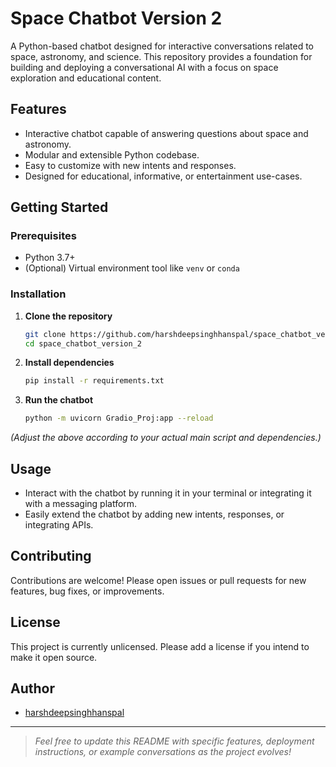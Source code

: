 # Space Chatbot Version 2

A Python-based chatbot designed for interactive conversations related to space, astronomy, and science. This repository provides a foundation for building and deploying a conversational AI with a focus on space exploration and educational content.

## Features

- Interactive chatbot capable of answering questions about space and astronomy.
- Modular and extensible Python codebase.
- Easy to customize with new intents and responses.
- Designed for educational, informative, or entertainment use-cases.

## Getting Started

### Prerequisites

- Python 3.7+
- (Optional) Virtual environment tool like `venv` or `conda`

### Installation

1. **Clone the repository**
   ```bash
   git clone https://github.com/harshdeepsinghhanspal/space_chatbot_version_2.git
   cd space_chatbot_version_2
   ```

2. **Install dependencies**
   ```bash
   pip install -r requirements.txt
   ```

3. **Run the chatbot**
   ```bash
   python -m uvicorn Gradio_Proj:app --reload
   ```

*(Adjust the above according to your actual main script and dependencies.)*

## Usage

- Interact with the chatbot by running it in your terminal or integrating it with a messaging platform.
- Easily extend the chatbot by adding new intents, responses, or integrating APIs.

## Contributing

Contributions are welcome! Please open issues or pull requests for new features, bug fixes, or improvements.

## License

This project is currently unlicensed. Please add a license if you intend to make it open source.

## Author

- [harshdeepsinghhanspal](https://github.com/harshdeepsinghhanspal)

---

> *Feel free to update this README with specific features, deployment instructions, or example conversations as the project evolves!*
